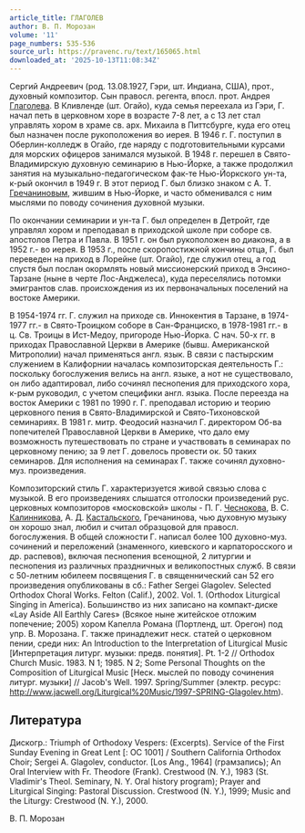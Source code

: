 ```yaml
---
article_title: ГЛАГОЛЕВ
author: В. П. Морозан
volume: '11'
page_numbers: 535-536
source_url: https://pravenc.ru/text/165065.html
downloaded_at: '2025-10-13T11:08:34Z'
---
```


Сергий Андреевич (род. 13.08.1927, Гэри, шт. Индиана, США), прот., духовный композитор. Сын правосл. регента, впосл. прот. Андрея [Глаголева](https://pravenc.ru/text/Глаголев.html). В Кливленде (шт. Огайо), куда семья переехала из Гэри, Г. начал петь в церковном хоре в возрасте 7-8 лет, а с 13 лет стал управлять хором в храме св. арх. Михаила в Питтсбурге, куда его отец был назначен после рукоположения во иерея. В 1946 г. Г. поступил в Оберлин-колледж в Огайо, где наряду с подготовительными курсами для морских офицеров занимался музыкой. В 1948 г. перешел в Свято-Владимирскую духовную семинарию в Нью-Йорке, а также продолжил занятия на музыкально-педагогическом фак-те Нью-Йоркского ун-та, к-рый окончил в 1949 г. В этот период Г. был близко знаком с А. Т. [Гречаниновым](https://pravenc.ru/text/Гречаниновым.html), жившим в Нью-Йорке, и часто обменивался с ним мыслями по поводу сочинения духовной музыки.

По окончании семинарии и ун-та Г. был определен в Детройт, где управлял хором и преподавал в приходской школе при соборе св. апостолов Петра и Павла. В 1951 г. он был рукоположен во диакона, а в 1952 г.- во иерея. В 1953 г., после скоропостижной кончины отца, Г. был переведен на приход в Лорейне (шт. Огайо), где служил отец, а год спустя был послан окормлять новый миссионерский приход в Энсино-Тарзане (ныне в черте Лос-Анджелеса), куда переселялись потомки эмигрантов слав. происхождения из их первоначальных поселений на востоке Америки.

В 1954-1974 гг. Г. служил на приходе св. Иннокентия в Тарзане, в 1974-1977 гг.- в Свято-Троицком соборе в Сан-Франциско, в 1978-1981 гг.- в ц. Св. Троицы в Ист-Медоу, пригороде Нью-Йорка. С нач. 50-х гг. в приходах Православной Церкви в Америке (бывш. Американской Митрополии) начал применяться англ. язык. В связи с пастырским служением в Калифорнии началась композиторская деятельность Г.: поскольку богослужения велись на англ. языке, а нот не существовало, он либо адаптировал, либо сочинял песнопения для приходского хора, к-рым руководил, с учетом специфики англ. языка. После переезда на восток Америки с 1981 по 1990 г. Г. преподавал историю и теорию церковного пения в Свято-Владимирской и Свято-Тихоновской семинариях. В 1981 г. митр. Феодосий назначил Г. директором Об-ва попечителей Православной Церкви в Америке, что дало ему возможность путешествовать по стране и участвовать в семинарах по церковному пению; за 9 лет Г. довелось провести ок. 50 таких семинаров. Для исполнения на семинарах Г. также сочинял духовно-муз. произведения.

Композиторский стиль Г. характеризуется живой связью слова с музыкой. В его произведениях слышатся отголоски произведений рус. церковных композиторов «московской» школы - П. Г. [Чеснокова](https://pravenc.ru/text/Чеснокова.html), В. С. [Калинникова](https://pravenc.ru/text/Калинникова.html), А. Д. [Кастальского](https://pravenc.ru/text/Кастальский.html), Гречанинова, чью духовную музыку он хорошо знал, любил и считал образцовой для правосл. богослужения. В общей сложности Г. написал более 100 духовно-муз. сочинений и переложений (знаменного, киевского и карпаторосского и др. распевов), включая песнопения всенощной, 2 литургии и песнопения из различных праздничных и великопостных служб. В связи с 50-летним юбилеем посвящения Г. в священнический сан 52 его произведения опубликованы в сб.: Father Sergei Glagolev. Selected Orthodox Choral Works. Felton (Calif.), 2002. Vol. 1. (Orthodox Liturgical Singing in America). Большинство из них записано на компакт-диске «Lay Aside All Earthly Cares» (Всякое ныне житейское отложим попечение; 2005) хором Капелла Романа (Портленд, шт. Орегон) под упр. В. Морозана. Г. также принадлежит неск. статей о церковном пении, среди них: An Introduction to the Interpretation of Liturgical Music [Интерпретация литург. музыки: предв. понятия]. Pt. 1-2 // Orthodox Church Music. 1983. N 1; 1985. N 2; Some Personal Thoughts on the Composition of Liturgical Music [Неск. мыслей по поводу сочинения литург. музыки] // Jacob's Well. 1997. Spring/Summer (электр. ресурс: http://www.jacwell.org/Liturgical%20Music/1997-SPRING-Glagolev.htm).

## Литература

Дискогр.: Triumph of Orthodoxy Vespers: (Excerpts). Service of the First Sunday Evening in Great Lent [: OC 1001] / Southern California Orthodox Choir; Sergei A. Glagolev, conductor. [Los Ang., 1964] (грамзапись); An Oral Interview with Fr. Theodore (Frank). Crestwood (N. Y.), 1983 (St. Vladimir's Theol. Seminary, N. Y. Oral history program); Prayer and Liturgical Singing: Pastoral Discussion. Crestwood (N. Y.), 1999; Music and the Liturgy: Crestwood (N. Y.), 2000.

В. П. Морозан
